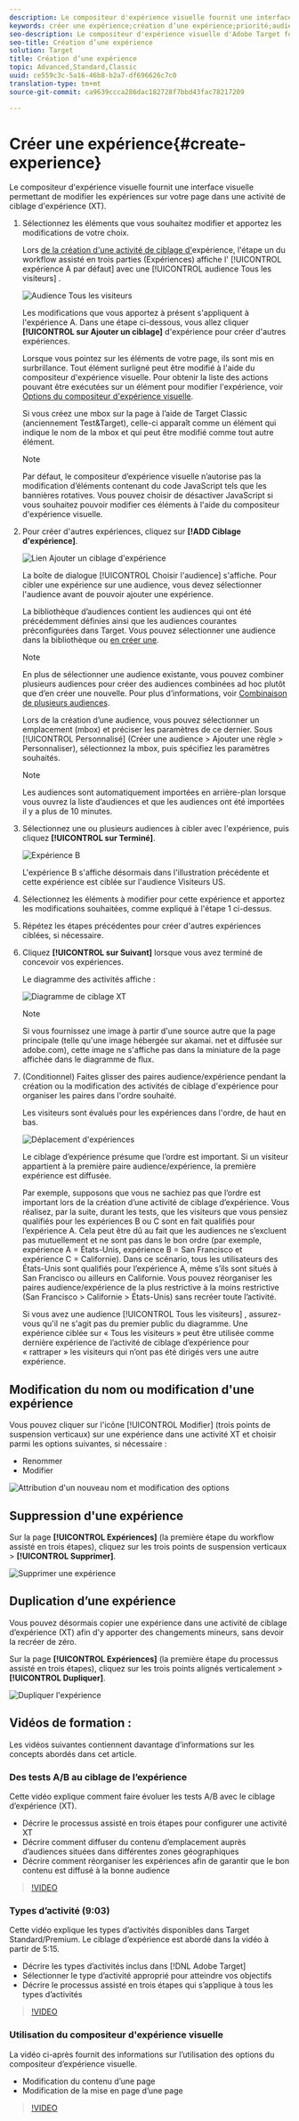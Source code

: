 ```yaml
---
description: Le compositeur d'expérience visuelle fournit une interface visuelle permettant de modifier les expériences sur votre page dans une activité de ciblage d'expérience (XT).
keywords: créer une expérience;création d’une expérience;priorité;audience;expérience;compositeur d’expérience visuelle
seo-description: Le compositeur d'expérience visuelle d'Adobe Target fournit une interface visuelle permettant de modifier les expériences sur votre page dans une activité de ciblage d'expérience (XT).
seo-title: Création d’une expérience
solution: Target
title: Création d’une expérience
topic: Advanced,Standard,Classic
uuid: ce559c3c-5a16-46b8-b2a7-df696626c7c0
translation-type: tm+mt
source-git-commit: ca9639ccca286dac182728f7bbd43fac78217209

---
```



# Créer une expérience{#create-experience}

Le compositeur d&#39;expérience visuelle fournit une interface visuelle permettant de modifier les expériences sur votre page dans une activité de ciblage d&#39;expérience (XT).

1. Sélectionnez les éléments que vous souhaitez modifier et apportez les modifications de votre choix.

   Lors [de la création d&#39;une activité de ciblage d&#39;](/help/c-activities/t-experience-target/t-xt-create/xt-create.md)expérience, l&#39;étape un du workflow assisté en trois parties (Expériences) affiche l&#39; [!UICONTROL expérience A par défaut] avec une [!UICONTROL audience Tous les visiteurs] .

   ![Audience Tous les visiteurs](/help/c-activities/t-experience-target/t-xt-create/assets/all-visitors.png)

   Les modifications que vous apportez à présent s&#39;appliquent à l&#39;expérience A. Dans une étape ci-dessous, vous allez cliquer **[!UICONTROL sur Ajouter un ciblage]** d&#39;expérience pour créer d&#39;autres expériences.

   Lorsque vous pointez sur les éléments de votre page, ils sont mis en surbrillance. Tout élément surligné peut être modifié à l&#39;aide du compositeur d&#39;expérience visuelle. Pour obtenir la liste des actions pouvant être exécutées sur un élément pour modifier l&#39;expérience, voir [Options du compositeur d&#39;expérience visuelle](/help/c-experiences/c-visual-experience-composer/viztarget-options.md).

   Si vous créez une mbox sur la page à l’aide de Target Classic (anciennement Test&amp;Target), celle-ci apparaît comme un élément qui indique le nom de la mbox et qui peut être modifié comme tout autre élément.

   >[!NOTE]
   >
   >Par défaut, le compositeur d’expérience visuelle n’autorise pas la modification d’éléments contenant du code JavaScript tels que les bannières rotatives. Vous pouvez choisir de désactiver JavaScript si vous souhaitez pouvoir modifier ces éléments à l&#39;aide du compositeur d&#39;expérience visuelle.

1. Pour créer d&#39;autres expériences, cliquez sur **[!ADD Ciblage d&#39;expérience]**.

   ![Lien Ajouter un ciblage d&#39;expérience](/help/c-activities/t-experience-target/t-xt-create/assets/add-experience-targeting.png)

   La boîte de dialogue [!UICONTROL Choisir l&#39;audience] s&#39;affiche. Pour cibler une expérience sur une audience, vous devez sélectionner l&#39;audience avant de pouvoir ajouter une expérience.

   La bibliothèque d’audiences contient les audiences qui ont été précédemment définies ainsi que les audiences courantes préconfigurées dans Target. Vous pouvez sélectionner une audience dans la bibliothèque ou [en créer une](../../../c-target/c-audiences/audiences.md#concept_65BE870D290E412D8BBF557EEA67C271).

   >[!NOTE]
   >
   >En plus de sélectionner une audience existante, vous pouvez combiner plusieurs audiences pour créer des audiences combinées ad hoc plutôt que d’en créer une nouvelle. Pour plus d’informations, voir [Combinaison de plusieurs audiences](../../../c-target/combining-multiple-audiences.md#concept_A7386F1EA4394BD2AB72399C225981E5).

   Lors de la création d’une audience, vous pouvez sélectionner un emplacement (mbox) et préciser les paramètres de ce dernier. Sous [!UICONTROL Personnalisé] (Créer une audience &gt; Ajouter une règle &gt; Personnaliser), sélectionnez la mbox, puis spécifiez les paramètres souhaités.

   >[!NOTE]
   >
   >Les audiences sont automatiquement importées en arrière-plan lorsque vous ouvrez la liste d’audiences et que les audiences ont été importées il y a plus de 10 minutes.

1. Sélectionnez une ou plusieurs audiences à cibler avec l&#39;expérience, puis cliquez **[!UICONTROL sur Terminé]**.

   ![Expérience B](/help/c-activities/t-experience-target/t-xt-create/assets/experience-b.png)

   L&#39;expérience B s&#39;affiche désormais dans l&#39;illustration précédente et cette expérience est ciblée sur l&#39;audience Visiteurs US.

1. Sélectionnez les éléments à modifier pour cette expérience et apportez les modifications souhaitées, comme expliqué à l&#39;étape 1 ci-dessus.

1. Répétez les étapes précédentes pour créer d&#39;autres expériences ciblées, si nécessaire.

1. Cliquez **[!UICONTROL sur Suivant]** lorsque vous avez terminé de concevoir vos expériences.

   Le diagramme des activités affiche :

   ![Diagramme de ciblage XT](/help/c-activities/t-experience-target/t-xt-create/assets/xt_diagram-new.png)

   >[!NOTE]
   >
   >Si vous fournissez une image à partir d&#39;une source autre que la page principale (telle qu&#39;une image hébergée sur akamai. net et diffusée sur adobe.com), cette image ne s&#39;affiche pas dans la miniature de la page affichée dans le diagramme de flux.

1. (Conditionnel) Faites glisser des paires audience/expérience pendant la création ou la modification des activités de ciblage d&#39;expérience pour organiser les paires dans l&#39;ordre souhaité.

   Les visiteurs sont évalués pour les expériences dans l&#39;ordre, de haut en bas.

   ![Déplacement d&#39;expériences](/help/c-activities/t-experience-target/t-xt-create/assets/move_experiences-new.png)

   Le ciblage d’expérience présume que l’ordre est important. Si un visiteur appartient à la première paire audience/expérience, la première expérience est diffusée.

   Par exemple, supposons que vous ne sachiez pas que l’ordre est important lors de la création d’une activité de ciblage d’expérience. Vous réalisez, par la suite, durant les tests, que les visiteurs que vous pensiez qualifiés pour les expériences B ou C sont en fait qualifiés pour l’expérience A. Cela peut être dû au fait que les audiences ne s’excluent pas mutuellement et ne sont pas dans le bon ordre (par exemple, expérience A = États-Unis, expérience B = San Francisco et expérience C = Californie). Dans ce scénario, tous les utilisateurs des États-Unis sont qualifiés pour l’expérience A, même s’ils sont situés à San Francisco ou ailleurs en Californie. Vous pouvez réorganiser les paires audience/expérience de la plus restrictive à la moins restrictive (San Francisco &gt; Californie &gt; États-Unis) sans recréer toute l’activité.

   Si vous avez une audience [!UICONTROL Tous les visiteurs] , assurez-vous qu&#39;il ne s&#39;agit pas du premier public du diagramme. Une expérience ciblée sur « Tous les visiteurs » peut être utilisée comme dernière expérience de l’activité de ciblage d’expérience pour « rattraper » les visiteurs qui n’ont pas été dirigés vers une autre expérience.

## Modification du nom ou modification d&#39;une expérience

Vous pouvez cliquer sur l&#39;icône [!UICONTROL Modifier] (trois points de suspension verticaux) sur une expérience dans une activité XT et choisir parmi les options suivantes, si nécessaire :

* Renommer
* Modifier

![Attribution d&#39;un nouveau nom et modification des options](/help/c-activities/t-experience-target/t-xt-create/assets/experience_edit-new.png)

## Suppression d&#39;une expérience

Sur la page **[!UICONTROL Expériences]** (la première étape du workflow assisté en trois étapes), cliquez sur les trois points de suspension verticaux &gt; **[!UICONTROL Supprimer]**.

![Supprimer une expérience](/help/c-activities/t-experience-target/t-xt-create/assets/delete-experience.png)

## Duplication d’une expérience

Vous pouvez désormais copier une expérience dans une activité de ciblage d’expérience (XT) afin d’y apporter des changements mineurs, sans devoir la recréer de zéro.

Sur la page **[!UICONTROL Expériences]** (la première étape du processus assisté en trois étapes), cliquez sur les trois points alignés verticalement &gt; **[!UICONTROL Dupliquer]**.

![Dupliquer l&#39;expérience](/help/c-activities/t-experience-target/t-xt-create/assets/duplicate_experience-new.png)

## Vidéos de formation :

Les vidéos suivantes contiennent davantage d’informations sur les concepts abordés dans cet article.

### Des tests A/B au ciblage de l’expérience

Cette vidéo explique comment faire évoluer les tests A/B avec le ciblage d’expérience (XT).

* Décrire le processus assisté en trois étapes pour configurer une activité XT
* Décrire comment diffuser du contenu d’emplacement auprès d’audiences situées dans différentes zones géographiques
* Décrire comment réorganiser les expériences afin de garantir que le bon contenu est diffusé à la bonne audience

>[!VIDEO](https://video.tv.adobe.com/v/22418/?captions=fre_fr)

### Types d’activité (9:03)

Cette vidéo explique les types d’activités disponibles dans Target Standard/Premium. Le ciblage d’expérience est abordé dans la vidéo à partir de 5:15.

* Décrire les types d’activités inclus dans [!DNL Adobe Target]
* Sélectionner le type d’activité approprié pour atteindre vos objectifs
* Décrire le processus assisté en trois étapes qui s’applique à tous les types d’activités

>[!VIDEO](https://video.tv.adobe.com/v/17386?captions=fre_fr)

### Utilisation du compositeur d&#39;expérience visuelle

La vidéo ci-après fournit des informations sur l’utilisation des options du compositeur d’expérience visuelle.

* Modification du contenu d’une page
* Modification de la mise en page d’une page

>[!VIDEO](https://video.tv.adobe.com/v/17399?captions=fre_fr)